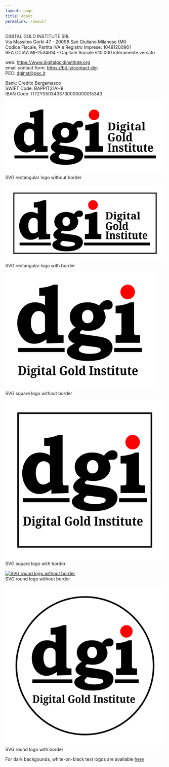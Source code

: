 ```yaml
---
layout: page
title: About
permalink: /about/
---
```


DIGITAL GOLD INSTITUTE SRL  
Via Massimo Gorki 47 - 20098 San Giuliano Milanese (MI)  
Codice Fiscale, Partita IVA e Registro Imprese: 10481200961  
REA CCIAA MI-2534614 - Capitale Sociale €10.000 interamente versato

web: <https://www.digitalgoldinstitute.org>  
email contact form: <https://bit.ly/contact-dgi>  
PEC: [dginst@pec.it](mailto:dginst@pec.it)

Bank: Credito Bergamasco  
SWIFT Code: BAPPIT21AH8  
IBAN Code: IT72Y0503433730000000015343

[![SVG rectangular logo without border](/images/logo/dgi-hor-noborder.svg)](/images/logo/dgi-hor-noborder.svg)  
SVG rectangular logo without border

[![SVG rectangular logo with border](/images/logo/dgi-hor-border.svg)](/images/logo/dgi-hor-border.svg)  
SVG rectangular logo with border

[![SVG square logo without border](/images/logo/dgi-square-noborder.svg)](/images/logo/dgi-square-noborder.svg)  
SVG square logo without border

[![SVG square logo with border](/images/logo/dgi-square-border.svg)](/images/logo/dgi-square-border.svg)  
SVG square logo with border

[![SVG round logo without border](/images/logo/dgi-round-noborder.svg)](/images/logo/dgi-round-border.svg)  
SVG round logo without border

[![SVG round logo with border](/images/logo/dgi-round-border.svg)](/images/logo/dgi-round-border.svg)  
SVG round logo with border

For dark backgounds, white-on-black text logos are available [here](/logo/)
